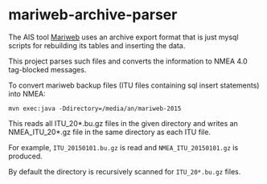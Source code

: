 
mariweb-archive-parser
=======================

The AIS tool [Mariweb](http://www.imisglobal.com/mariweb/) uses an archive export format that is just mysql scripts for rebuilding its tables and inserting the data.

This project parses such files and converts the information to NMEA 4.0 tag-blocked messages.

To convert mariweb backup files (ITU files containing sql insert statements) into NMEA:

    mvn exec:java -Ddirectory=/media/an/mariweb-2015

This reads all ITU_20*.bu.gz files in the given directory and writes an NMEA_ITU_20*.gz file in the same directory as each ITU file.

For example, `ITU_20150101.bu.gz` is read and `NMEA_ITU_20150101.gz` is produced.

By default the directory is recursively scanned for `ITU_20*.bu.gz` files.
